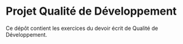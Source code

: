 
# Projet Qualité de Développement

Ce dépôt contient les exercices du devoir écrit de Qualité de Développement.


